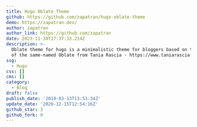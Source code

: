 ```yaml
---
title: Hugo Oblate Theme
github: https://github.com/zapatran/hugo-oblate-theme
demo: https://zapatran.dev/
author: zapatran
author_link: https://github.com/zapatran
date: 2023-11-30T17:37:33.214Z
description: >-
  Oblate theme for hugo is a minimalistic theme for bloggers based on the theme
  of the same-named Oblate from Tania Rascia - https://www.taniarascia.com
ssg:
  - Hugo
css: []
cms: []
category:
  - Blog
draft: false
publish_date: '2019-03-13T13:53:34Z'
update_date: '2020-12-15T12:54:16Z'
github_star: 3
github_fork: 0
---
```

